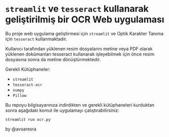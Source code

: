# `streamlit` ve `tesseract` kullanarak geliştirilmiş bir OCR Web uygulaması 

Bu proje web uygulama geliştirmesi için `streamlit` ve  Optik Karakter Tanıma için `tesseract` kullanmaktadır.

Kullanıcı tarafından yüklenen resim dosyalarını metine veya PDF olarak yüklenen dokümanları tesseract kullanarak işleyebilmek için önce resim dosyasına sonra da metine dönüştürmektedir.

Gerekli Kütüphaneler:
* `streamlit` 
* `tesseract-ocr` 
* `numpy` 
* `Pillow`


Bu repoyu bilgisayarınıza indirdikten ve gerekli kütüphaneleri kurduktan sonra aşağıdaki komut ile uygulamayı çalıştırabilirsiniz:

`streamlit run ocr.py` 

by @avsaresra

